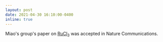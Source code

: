 ```yaml
---
layout: post
date: 2021-04-30 16:10:00-0400
inline: true
---
```


Miao's group's paper on [RuCl<sub>3</sub>](/publications/#li2020fractional) was accepted in Nature Communications.
